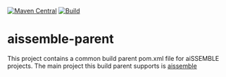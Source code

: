 [![Maven Central](https://img.shields.io/maven-central/v/com.boozallen.aissemble/aissemble-parent.svg)](https://search.maven.org/#search%7Cgav%7C1%7Cg%3A%22com.boozallen.aissemble%22%20AND%20a%3A%22booz-allen-maven-licenses%22)
[![Build](https://github.com/boozallen/aissemble-parent/actions/workflows/build.yaml/badge.svg)](https://github.com/boozallen/aissemble-parent/actions/workflows/build.yaml)

# aissemble-parent

This project contains a common build parent pom.xml file for aiSSEMBLE projects.
The main project this build parent supports is [aissemble](https://github.com/boozallen/aissemble) 
